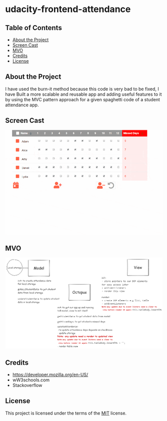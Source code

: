 # udacity-frontend-attendance

## Table of Contents

- [About the Project](#about-the-project)
- [Screen Cast](#screen-cast)
- [MVO](#mvo)
- [Credits](#credits)
- [License](#license)

## About the Project

I have used the burn-it method because this code is very bad to be fixed, I have Built a more scalable and reusable app and adding useful features to it by using the MVC pattern approach for a given spaghetti code of a student attendance app.

## Screen Cast

![GIF showing how attendance app work](https://raw.githubusercontent.com/sarah27h/ud989-school-attendance/master/attendance-app.gif)

## MVO

![alt MVO](https://raw.githubusercontent.com/sarah27h/ud989-school-attendance/master/MVO.png)

## Credits

- https://developer.mozilla.org/en-US/
- wW3schools.com
- Stackoverflow

## License

This project is licensed under the terms of the <a href="https://choosealicense.com/licenses/mit/" rel="nofollow">MIT</a> license.

